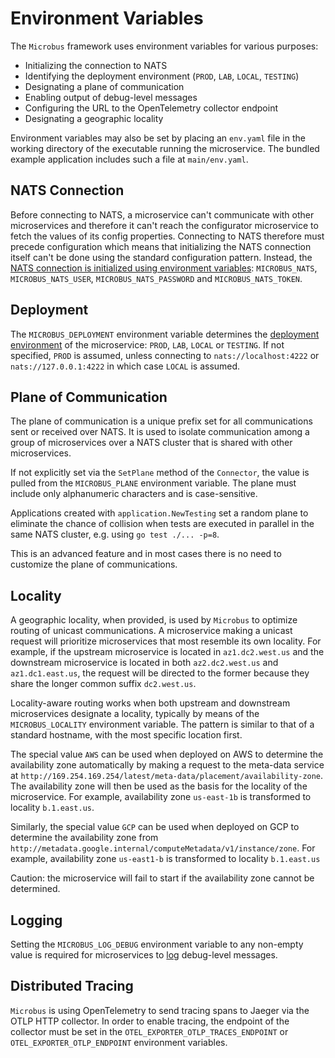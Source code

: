 # Environment Variables

The `Microbus` framework uses environment variables for various purposes:

* Initializing the connection to NATS
* Identifying the deployment environment (`PROD`, `LAB`, `LOCAL`, `TESTING`)
* Designating a plane of communication
* Enabling output of debug-level messages
* Configuring the URL to the OpenTelemetry collector endpoint
* Designating a geographic locality

Environment variables may also be set by placing an `env.yaml` file in the working directory of the executable running the microservice. The bundled example application includes such a file at `main/env.yaml`.

## NATS Connection

Before connecting to NATS, a microservice can't communicate with other microservices and therefore it can't reach the configurator microservice to fetch the values of its config properties. Connecting to NATS therefore must precede configuration which means that initializing the NATS connection itself can't be done using the standard configuration pattern. Instead, the [NATS connection is initialized using environment variables](../tech/nats-connection.md): `MICROBUS_NATS`, `MICROBUS_NATS_USER`, `MICROBUS_NATS_PASSWORD` and `MICROBUS_NATS_TOKEN`.

## Deployment

The `MICROBUS_DEPLOYMENT` environment variable determines the [deployment environment](../tech/deployments.md) of the microservice: `PROD`, `LAB`, `LOCAL` or `TESTING`. If not specified, `PROD` is assumed, unless connecting to `nats://localhost:4222` or `nats://127.0.0.1:4222` in which case `LOCAL` is assumed.

## Plane of Communication

The plane of communication is a unique prefix set for all communications sent or received over NATS.
It is used to isolate communication among a group of microservices over a NATS cluster
that is shared with other microservices.

If not explicitly set via the `SetPlane` method of the `Connector`, the value is pulled from the `MICROBUS_PLANE` environment variable. The plane must include only alphanumeric characters and is case-sensitive.

Applications created with `application.NewTesting` set a random plane to eliminate the chance of collision when tests are executed in parallel in the same NATS cluster, e.g. using `go test ./... -p=8`.

This is an advanced feature and in most cases there is no need to customize the plane of communications.

## Locality

A geographic locality, when provided, is used by `Microbus` to optimize routing of unicast communications. A microservice making a unicast request will prioritize microservices that most resemble its own locality. For example, if the upstream microservice is located in `az1.dc2.west.us` and the downstream microservice is located in both `az2.dc2.west.us` and `az1.dc1.east.us`, the request will be directed to the former because they share the longer common suffix `dc2.west.us`.

Locality-aware routing works when both upstream and downstream microservices designate a locality, typically by means of the `MICROBUS_LOCALITY` environment variable. The pattern is similar to that of a standard hostname, with the most specific location first.

The special value `AWS` can be used when deployed on AWS to determine the availability zone automatically by making a request to the meta-data service at `http://169.254.169.254/latest/meta-data/placement/availability-zone`. The availability zone will then be used as the basis for the locality of the microservice. For example, availability zone `us-east-1b` is transformed to locality `b.1.east.us`.

Similarly, the special value `GCP` can be used when deployed on GCP to determine the availability zone from `http://metadata.google.internal/computeMetadata/v1/instance/zone`. For example, availability zone `us-east1-b` is transformed to locality `b.1.east.us`

Caution: the microservice will fail to start if the availability zone cannot be determined.

## Logging

Setting the `MICROBUS_LOG_DEBUG` environment variable to any non-empty value is required for microservices to [log](../blocks/logging.md) debug-level messages.
 
## Distributed Tracing

`Microbus` is using OpenTelemetry to send tracing spans to Jaeger via the OTLP HTTP collector. In order to enable tracing, the endpoint of the collector must be set in the `OTEL_EXPORTER_OTLP_TRACES_ENDPOINT` or `OTEL_EXPORTER_OTLP_ENDPOINT` environment variables.
